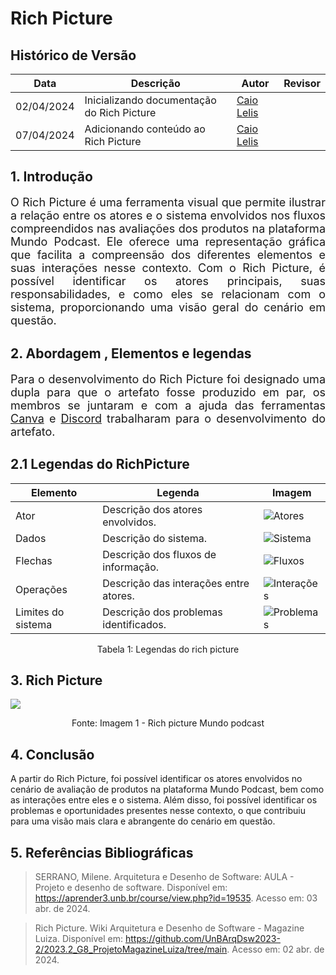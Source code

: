 # Rich Picture 

## Histórico de Versão

| Data       | Descrição | Autor | Revisor |
|------------|-----------|-------|---------|
| 02/04/2024 | Inicializando documentação do Rich Picture | [Caio Lelis](https://github.com/caio-lelis)  |     |
| 07/04/2024 | Adicionando conteúdo ao Rich Picture | [Caio Lelis](https://github.com/caio-lelis) |     |


## 1. Introdução

<p style="text-align: justify; font-size: 18px;"> O Rich Picture é uma ferramenta visual que permite ilustrar a relação entre os atores e o sistema envolvidos nos fluxos compreendidos nas avaliações dos produtos na plataforma Mundo Podcast. Ele oferece uma representação gráfica que facilita a compreensão dos diferentes elementos e suas interações nesse contexto. Com o Rich Picture, é possível identificar os atores principais, suas responsabilidades, e como eles se relacionam com o sistema, proporcionando uma visão geral do cenário em questão. </p>


## 2. Abordagem , Elementos e legendas 

<p style="text-align: justify; font-size: 18px;"> Para o desenvolvimento do Rich Picture foi designado uma dupla para que o artefato fosse produzido em par, os membros se juntaram e com a ajuda das ferramentas <a href="https://www.canva.com/">Canva</a>  e <a href="https://discord.com/">Discord</a> trabalharam para o desenvolvimento do artefato.


## 2.1 Legendas do RichPicture 

<table>
  <thead>
    <tr>
      <th>Elemento</th>
      <th>Legenda</th>
      <th>Imagem</th>
    </tr>
  </thead>
  <tbody>
    <tr>
      <td>Ator</td>
      <td>Descrição dos atores envolvidos.</td>
      <td><img src="Base/assets/ator.png" alt="Atores"></td>
    </tr>
    <tr>
      <td>Dados</td>
      <td>Descrição do sistema.</td>
      <td><img src="Base/assets/dados.png" alt="Sistema"></td>
    </tr>
    <tr>
      <td>Flechas</td>
      <td>Descrição dos fluxos de informação.</td>
      <td><img src="Base/assets/flechas.png" alt="Fluxos"></td>
    </tr>
    <tr>
      <td>Operações</td>
      <td>Descrição das interações entre atores.</td>
      <td><img src="Base/assets/operacoes.png" alt="Interações"></td>
    </tr>
    <tr>
      <td>Limites do sistema</td>
      <td>Descrição dos problemas identificados.</td>
      <td><img src="Base/assets/fronteira.png" alt="Problemas"></td>
    </tr>
  </tbody>
</table>


<div style="text-align: center">
<p>Tabela 1: Legendas do rich picture  </p>
</div>


## 3.  Rich Picture


<img src="Base/assets/RichPicture-MyAudioPodcast.png">
 
 <div style="text-align: center">
<p>Fonte: Imagem 1 - Rich picture Mundo podcast </p>
</div>


## 4. Conclusão

A partir do Rich Picture, foi possível identificar os atores envolvidos no cenário de avaliação de produtos na plataforma Mundo Podcast, bem como as interações entre eles e o sistema. Além disso, foi possível identificar os problemas e oportunidades presentes nesse contexto, o que contribuiu para uma visão mais clara e abrangente do cenário em questão.

## 5. Referências Bibliográficas

> SERRANO, Milene. Arquitetura e Desenho de Software: AULA - Projeto e desenho de software. Disponível em: <https://aprender3.unb.br/course/view.php?id=19535>. Acesso em: 03 abr. de 2024.

> Rich Picture. Wiki Arquitetura e Desenho de Software - Magazine Luiza. Disponível em: <https://github.com/UnBArqDsw2023-2/2023.2_G8_ProjetoMagazineLuiza/tree/main>. Acesso em: 02 abr. de 2024.
